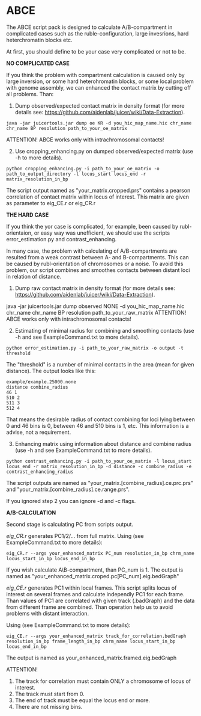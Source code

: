 # ABCE
The ABCE script pack is designed to calculate A/B-compartment in complicated cases such as the ruble-configuration, large invesrions, hard heterchromatin blocks etc.

At first, you should define to be your case very complicated or not to be.

**NO COMPLICATED CASE**

If you think the problem with compartment calculation is caused only by large inversion, or some hard heterohromatin blocks, or some local problem with genome assembly, we can enhanced the contact matrix by cutting off all problems.
Than:
1) Dump observed/expected contact matrix in density format (for more details see: https://github.com/aidenlab/juicer/wiki/Data-Extraction).

`java -jar juicertools.jar dump oe KR -d you_hic_map_name.hic chr_name chr_name BP resolution path_to_your_oe_matrix`

ATTENTION! ABCE works only with intrachromosomal contacts!

2) Use cropping_enhancing.py on dumped observed/expected matrix (use -h to more details).

`python cropping_enhancing.py -i path_to_your_oe_matrix -o path_to_output_directory -l locus_start locus_end -r matrix_resolution_in_bp`

The script output named as "your_matrix.cropped.prs" contains a pearson correlation of contact matrix within locus of interest. This matrix are given as parameter to eig_CE.r or eig_CR.r

**THE HARD CASE**

If you think the yor case is complicated, for example, been caused by rubl-orientaion, or easy way was unefficient, we should use the scripts error_estimation.py and contrast_enhancing.

In many case, the problem with calculating of A/B-compartments are resulted from a weak contrast between A- and B-compartments. This can be caused by rubl-orientation of chromosomes or a noise. To avoid this problem, our script combines and smoothes contacts between distant loci in relation of distance.

1) Dump raw contact matrix in density format (for more details see: https://github.com/aidenlab/juicer/wiki/Data-Extraction).

java -jar juicertools.jar dump observed NONE -d you_hic_map_name.hic chr_name chr_name BP resolution path_to_your_raw_matrix
ATTENTION! ABCE works only with intrachromosomal contacts!

2) Estimating of minimal radius for combining and smoothing contacts (use -h and see ExampleCommand.txt to more details).

`python error_estimation.py -i path_to_your_raw_matrix -o output -t threshold`

The "threshold" is a number of minimal contacts in the area (mean for given distance).
The output looks like this:

```
example/example.25000.none
distance combine_radius
46 1
510 2
511 3
512 4
```

That means the desirable radius of contact combining for loci lying between 0 and 46 bins is 0, between 46 and 510 bins is 1, etc. This information is a advise, not a requirement. 

3) Enhancing matrix using information about distance and combine radius (use -h and see ExampleCommand.txt to more details).

`python contrast_enhancing.py -i path_to_your_oe_matrix -l locus_start locus_end -r matrix_resolution_in_bp -d distance -c combine_radius -e contrast_enhancing_radius`

The script outputs are named as "your_matrix.[combine_radius].ce.prc.prs" and "your_matrix.[combine_radius].ce.range.prs".

If you ignored step 2 you can ignore -d and -c flags.

**A/B-CALCULATION**

Second stage is calculating PC from scripts output. 

*eig_CR.r* generates PC1/2/... from full matrix. Using (see ExampleCommand.txt to more details):

`eig_CR.r --args your_enhanced_matrix PC_num resolution_in_bp chrm_name locus_start_in_bp locus_end_in_bp`

If you wish calculate A\B-compartment, than PC_num is 1. The output is named as "your_enhanced_matrix.croped.pc[PC_num].eig.bedGraph"


*eig_CE.r* generates PC1 within local frames. This script splits locus of interest on several frames and calculate independly PC1 for each frame. Than values of PC1 are correlated with given track (.badGraph) and the data from different frame are combined. Than operation help us to avoid problems with distant interaction.

Using (see ExampleCommand.txt to more details):

`eig_CE.r --args your_enhanced_matrix track_for_correlation.bedGraph resolution_in_bp frame_length_in_bp chrm_name locus_start_in_bp locus_end_in_bp`

The output is named as your_enhanced_matrix.framed.eig.bedGraph

ATTENTION! 
1) The track for correlation must contain ONLY a chromosome of locus of interest.
2) The track must start from 0.
3) The end of track must be equal the locus end or more.
4) There are not missing bins.
